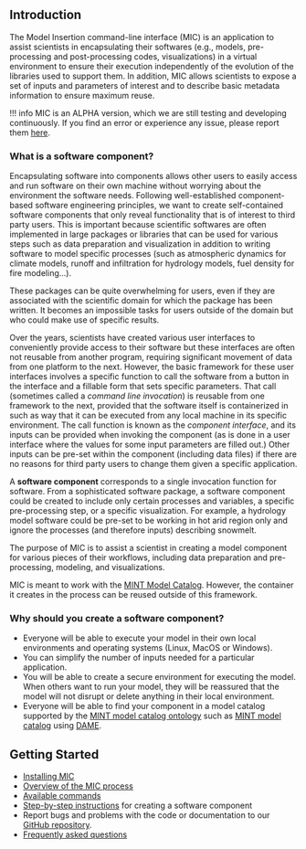 ## Introduction

The Model Insertion command-line interface (MIC) is an application to assist scientists in encapsulating their softwares (e.g., models, pre-processing and post-processing codes, visualizations) in a virtual environment to ensure their execution independently of the evolution of the libraries used to support them. In addition, MIC allows scientists to expose a set of inputs and parameters of interest and to describe basic metadata information to ensure maximum reuse.

!!! info
    MIC is an ALPHA version, which we are still testing and developing continuously. If you find an error or experience any issue, please report them [here](https://github.com/mintproject/mic/issues/new/choose).

### What is a software component?

Encapsulating software into components allows other users to easily access and run software on their own machine without worrying about the environment the software needs. Following well-established component-based software engineering principles, we want to create self-contained software components that only reveal functionality that is of interest to third party users. This is important because scientific softwares are often implemented in large packages or libraries that can be used for various steps such as data preparation and visualization in addition to writing software to model specific processes (such as atmospheric dynamics for climate models, runoff and infiltration for hydrology models, fuel density for fire modeling...).

These packages can be quite overwhelming for users, even if they are associated with the scientific domain for which the package has been written. It becomes an impossible tasks for users outside of the domain but who could make use of specific results.

Over the years, scientists have created various user interfaces to conveniently provide access to their software but these interfaces are often not reusable from another program, requiring significant movement of data from one platform to the next. However, the basic framework for these user interfaces involves a specific function to call the software from a button in the interface and a fillable form that sets specific parameters. That call (sometimes called a *command line invocation*) is reusable from one framework to the next, provided that the software itself is containerized in such as way that it can be executed from any local machine in its specific environment.  The call function is known as the *component interface*, and its inputs can be provided when invoking the component (as is done in a user interface where the values for some input parameters are filled out.) Other inputs can be pre-set within the component (including data files) if there are no reasons for third party users to change them given a specific application.

A **software component** corresponds to a single invocation function for software.  From a sophisticated software package, a software component could be created to include only certain processes and variables, a specific pre-processing step, or a specific visualization. For example, a hydrology model software could be pre-set to be working in hot arid region only and ignore the processes (and therefore inputs) describing snowmelt.   

The purpose of MIC is to assist a scientist in creating a model component for various pieces of their workflows, including data preparation and pre-processing, modeling, and visualizations.

MIC is meant to work with the [MINT Model Catalog](https://github.com/mintproject/ModelCatalog). However, the container it creates in the process can be reused outside of this framework.

### Why should you create a software component?

* Everyone will be able to execute your model in their own local environments and operating systems (Linux, MacOS or Windows).
* You can simplify the number of inputs needed for a particular application.
* You will be able to create a secure environment for executing the model. When others want to run your model, they will be reassured that the model will not disrupt or delete anything in their local environment.
* Everyone will be able to find your component in a model catalog supported by the [MINT model catalog ontology](https://github.com/mintproject/Mint-ModelCatalog-Ontology) such as [MINT model catalog](https://models.mint.isi.edu/) using [DAME](dame-cli.readthedocs.io/).  

## Getting Started

* [Installing MIC](installation)
* [Overview of the MIC process](overview)
* [Available commands](usage)
* [Step-by-step instructions](model_configuration/01-overview) for creating a software component
* Report bugs and problems with the code or documentation to our [GitHub repository](https://github.com/mintproject/mic/issues).
* [Frequently asked questions](faq)
